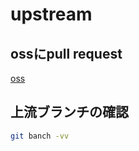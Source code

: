 # upstream

## ossにpull request

[oss](https://qiita.com/y-vectorfield/items/b955617712f3b66359f2#fn5)

## 上流ブランチの確認

```sh
git banch -vv
```

## 
